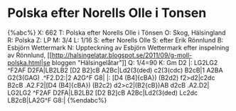 # Polska efter Norells Olle i Tonsen

{%abc%}
X: 662
T: Polska efter Norells Olle i Tönsen
O: Skog, Hälsingland
R: Polska
Z: LP
M: 3/4
L: 1/16
S: efter Norells Olle
S: efter Erik Rönnlund
B: Esbjörn Wettermark
N: Uppteckning av Esbjörn Wettermark efter inspelning av Rönnlund, [[http://halsingelatar.blogspot.se/2011/09/g-moll-polska.html|se bloggen "Hälsingelåtar"]]
Q: 1/4=90
K: Gm
D2 |: LG2LG2 ^F2AF D2FA|LB2LB2 [D2 B2]cB A2Bc|Ld2(3(ded) c2(3(cdc) B2cB|1 A2BA G2(3(GAG) .^F2.D2:|2 A2G^F G8|
|: [D4 (B4]{cBA}) (B2d2) f2>d2|c2dc B2cB .A2.F2|[D4 (B4]{cBA}) (B2c2) d2>c2|(B2{cB})AB d2cB .A2.D2|
LG2LG2 ^F2AF D2FA|LB2LB2 [D2 B2]cB A2Bc|Ld2(3(ded) Lc2dc LB2cB|LA2G^F G8:|
{%endabc%}

